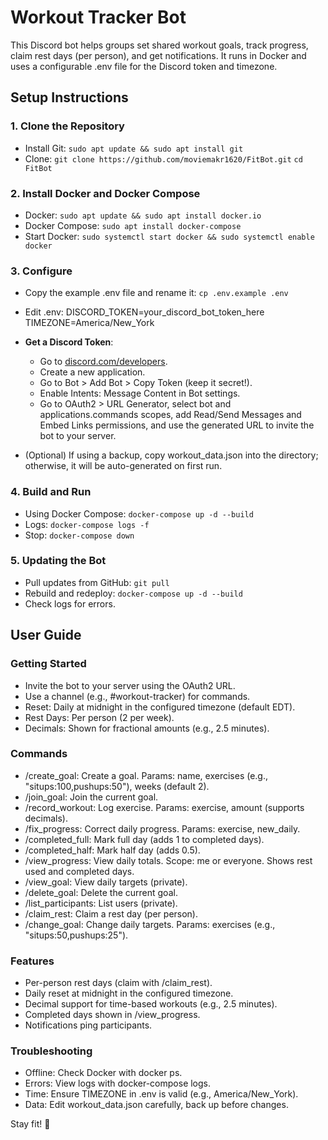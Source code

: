 # Workout Tracker Bot

This Discord bot helps groups set shared workout goals, track progress, claim rest days (per person), and get notifications. It runs in Docker and uses a configurable .env file for the Discord token and timezone.

## Setup Instructions
### 1. Clone the Repository
- Install Git: `sudo apt update && sudo apt install git`
- Clone:
  `git clone https://github.com/moviemakr1620/FitBot.git`
  `cd FitBot`

### 2. Install Docker and Docker Compose
- Docker: `sudo apt update && sudo apt install docker.io`
- Docker Compose: `sudo apt install docker-compose`
- Start Docker: `sudo systemctl start docker && sudo systemctl enable docker`

### 3. Configure
- Copy the example .env file and rename it:
  `cp .env.example .env`
- Edit .env:
  DISCORD_TOKEN=your_discord_bot_token_here
  TIMEZONE=America/New_York
- **Get a Discord Token**:
  - Go to [discord.com/developers](https://discord.com/developers).
  - Create a new application.
  - Go to Bot > Add Bot > Copy Token (keep it secret!).
  - Enable Intents: Message Content in Bot settings.
  - Go to OAuth2 > URL Generator, select bot and applications.commands scopes, add Read/Send Messages and Embed Links permissions, and use the generated URL to invite the bot to your server.

- (Optional) If using a backup, copy workout_data.json into the directory; otherwise, it will be auto-generated on first run.

### 4. Build and Run
- Using Docker Compose:
  `docker-compose up -d --build`
- Logs: `docker-compose logs -f`
- Stop: `docker-compose down`

### 5. Updating the Bot
- Pull updates from GitHub:
  `git pull`
- Rebuild and redeploy:
  `docker-compose up -d --build`
- Check logs for errors.

## User Guide
### Getting Started
- Invite the bot to your server using the OAuth2 URL.
- Use a channel (e.g., #workout-tracker) for commands.
- Reset: Daily at midnight in the configured timezone (default EDT).
- Rest Days: Per person (2 per week).
- Decimals: Shown for fractional amounts (e.g., 2.5 minutes).

### Commands
- /create_goal: Create a goal. Params: name, exercises (e.g., "situps:100,pushups:50"), weeks (default 2).
- /join_goal: Join the current goal.
- /record_workout: Log exercise. Params: exercise, amount (supports decimals).
- /fix_progress: Correct daily progress. Params: exercise, new_daily.
- /completed_full: Mark full day (adds 1 to completed days).
- /completed_half: Mark half day (adds 0.5).
- /view_progress: View daily totals. Scope: me or everyone. Shows rest used and completed days.
- /view_goal: View daily targets (private).
- /delete_goal: Delete the current goal.
- /list_participants: List users (private).
- /claim_rest: Claim a rest day (per person).
- /change_goal: Change daily targets. Params: exercises (e.g., "situps:50,pushups:25").

### Features
- Per-person rest days (claim with /claim_rest).
- Daily reset at midnight in the configured timezone.
- Decimal support for time-based workouts (e.g., 2.5 minutes).
- Completed days shown in /view_progress.
- Notifications ping participants.

### Troubleshooting
- Offline: Check Docker with docker ps.
- Errors: View logs with docker-compose logs.
- Time: Ensure TIMEZONE in .env is valid (e.g., America/New_York).
- Data: Edit workout_data.json carefully, back up before changes.

Stay fit! 💪
